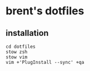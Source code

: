 

# brent's dotfiles

## installation

```
cd dotfiles
stow zsh
stow vim
vim +'PlugInstall --sync' +qa
```
